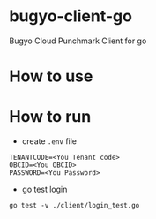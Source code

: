 # bugyo-client-go
Bugyo Cloud Punchmark Client for go

# How to use

# How to run

- create `.env` file
```config:.env
TENANTCODE=<You Tenant code>
OBCID=<You OBCID>
PASSWORD=<You Password>
```

- go test login

```shell
go test -v ./client/login_test.go
```
